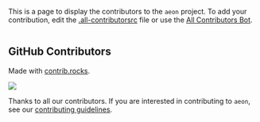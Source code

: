 This is a page to display the contributors to the `aeon` project. To add your
contribution, edit the [.all-contributorsrc](https://github.com/aeon-toolkit/aeon/blob/main/.all-contributorsrc)
file or use the [All Contributors Bot](https://allcontributors.org/docs/en/bot/usage).

```{include} ../CONTRIBUTORS.md
```

## GitHub Contributors

Made with [contrib.rocks](https://contrib.rocks).

<a href="https://github.com/aeon-toolkit/aeon/graphs/contributors">
  <img src="https://contrib.rocks/image?repo=aeon-toolkit/aeon&max=500" />
</a>

Thanks to all our contributors. If you are interested in contributing to `aeon`,
see our [contributing guidelines](contributing).
